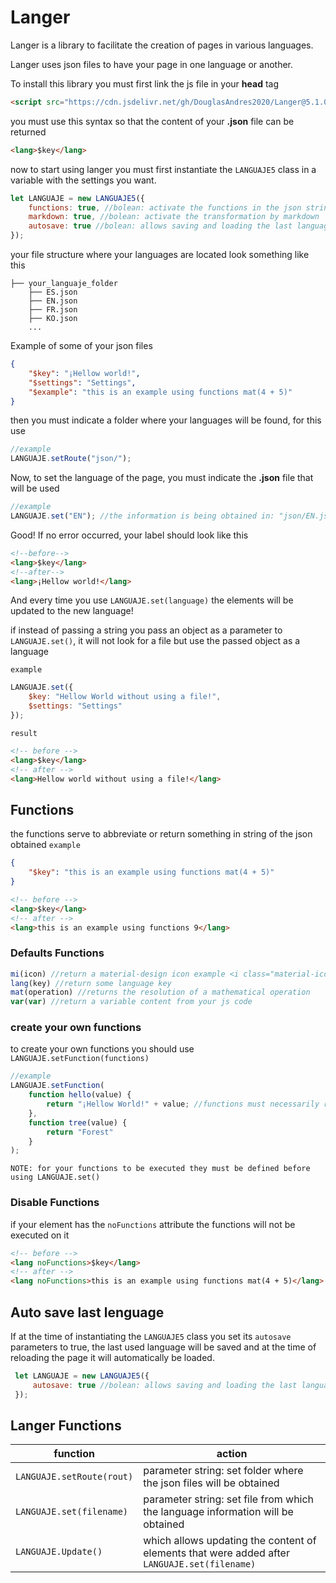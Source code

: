 # Langer
Langer is a library to facilitate the creation of pages in various languages.

Langer uses json files to have your page in one language or another.

To install this library you must first link the js file in your **head** tag
```html
<script src="https://cdn.jsdelivr.net/gh/DouglasAndres2020/Langer@5.1.0/src/Langer.min.js"></script>
```
you must use this syntax so that the content of your **.json** file can be returned
```html
<lang>$key</lang>
```

now to start using langer you must first instantiate the `LANGUAJE5` class in a variable with the settings you want.
```js
let LANGUAJE = new LANGUAJE5({
    functions: true, //bolean: activate the functions in the json strings
    markdown: true, //bolean: activate the transformation by markdown
    autosave: true //bolean: allows saving and loading the last language selected by the user.
});
```
your file structure where your languages are located look something like this
```
├── your_languaje_folder
    ├── ES.json
    ├── EN.json
    ├── FR.json
    ├── KO.json
    ...
```
Example of some of your json files
```json
{
    "$key": "¡Hellow world!",
    "$settings": "Settings",
    "$example": "this is an example using functions mat(4 + 5)"
}
```
then you must indicate a folder where your languages will be found, for this use
```js
//example
LANGUAJE.setRoute("json/");
```
Now, to set the language of the page, you must indicate the **.json** file that will be used
```js
//example
LANGUAJE.set("EN"); //the information is being obtained in: "json/EN.json"
```
Good! If no error occurred, your label should look like this
```html
<!--before-->
<lang>$key</lang>
<!--after-->
<lang>¡Hellow world!</lang>
```
And every time you use `LANGUAJE.set(language)` the elements will be updated to the new language!  

if instead of passing a string you pass an object as a parameter to `LANGUAJE.set()`, it will not look for a file but use the passed object as a language  

`example`
```js
LANGUAJE.set({
    $key: "Hellow World without using a file!",
    $settings: "Settings"
}); 
``` 
`result`
```html
<!-- before -->
<lang>$key</lang>
<!-- after -->
<lang>Hellow world without using a file!</lang>
```

## Functions

the functions serve to abbreviate or return something in string of the json obtained
`example`
<br>
```json
{
    "$key": "this is an example using functions mat(4 + 5)"
}
```

```html
<!-- before -->
<lang>$key</lang>
<!-- after -->
<lang>this is an example using functions 9</lang>
```

### Defaults Functions

```js
mi(icon) //return a material-design icon example <i class="material-icon">icon</i>
lang(key) //return some language key
mat(operation) //returns the resolution of a mathematical operation
var(var) //return a variable content from your js code
```
### create your own functions
to create your own functions you should use `LANGUAJE.setFunction(functions)`
```js
//example
LANGUAJE.setFunction(
    function hello(value) {
        return "¡Hellow World!" + value; //functions must necessarily return something.
    },
    function tree(value) {
        return "Forest"
    }
);
```
`NOTE: for your functions to be executed they must be defined before using LANGUAJE.set()`

### Disable Functions
if your element has the `noFunctions` attribute the functions will not be executed on it
```html
<!-- before -->
<lang noFunctions>$key</lang>
<!-- after -->
<lang noFunctions>this is an example using functions mat(4 + 5)</lang>
```

## Auto save last lenguage
If at the time of instantiating the `LANGUAJE5` class you set its `autosave` parameters to true, the last used language will be saved and at the time of reloading the page it will automatically be loaded.
```js
 let LANGUAJE = new LANGUAJE5({
     autosave: true //bolean: allows saving and loading the last language selected by the user.
 });
```

## Langer Functions 
| function | action |
|---|---|
| `LANGUAJE.setRoute(rout)` | parameter string: set folder where the json files will be obtained |
| `LANGUAJE.set(filename)` | parameter string: set file from which the language information will be obtained |
| `LANGUAJE.Update()` | which allows updating the content of elements that were added after `LANGUAJE.set(filename)` |




